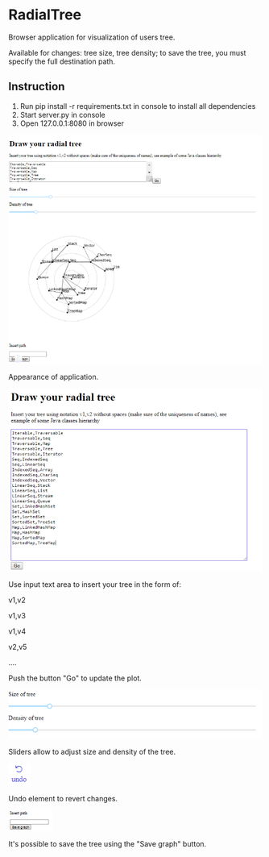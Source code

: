 # RadialTree
Browser application for visualization of users tree.

Available for changes: tree size, tree density; to save the tree, you must specify the full destination path.

## Instruction
1. Run pip install -r requirements.txt in console to install all dependencies
1. Start server.py in console
2. Open 127.0.0.1:8080 in browser

![txt](pics/All.PNG)

Appearance of application.

![txt](pics/Input.PNG)

Use input text area to insert your tree in the form of:

v1,v2

v1,v3

v1,v4

v2,v5

....

Push the button "Go" to update the plot.

![txt](pics/Sliders.PNG)

Sliders allow to adjust size and density of the tree.

![txt](pics/Undo.PNG)

Undo element to revert changes.

![txt](pics/Save.PNG)

It's possible to save the tree using the "Save graph" button. 
